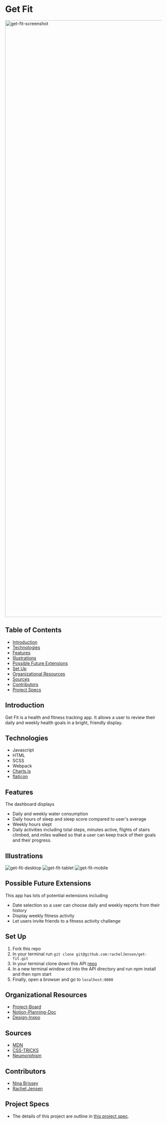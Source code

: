 # Get Fit

<img width="1920" alt="get-fit-screenshot" src="https://user-images.githubusercontent.com/80136642/126420472-c3cda06a-1ffe-4747-9111-9840abf3d671.png">

## Table of Contents

- [Introduction](#introduction)
- [Technologies](#technologies)
- [Features](#features)
- [Illustrations](#illustrations)
- [Possible Future Extensions](#possible-future-extensions)
- [Set Up](#set-up)
- [Organizational Resources](#organizational-resources)
- [Sources](#sources)
- [Contributors](#contributors)
- [Project Specs](#project-specs)

## Introduction

Get Fit is a health and fitness tracking app. It allows a user to review their daily and weekly health goals in a bright, friendly display.

## Technologies

- Javascript
- HTML
- SCSS
- Webpack
- [Charts.js](https://www.chartjs.org/)
- [flaticon](https://www.flaticon.com/)

## Features

The dashboard displays

- Daily and weekly water consumption
- Daily hours of sleep and sleep score compared to user's average
- Weekly hours slept
- Daily activities including total steps, minutes active, flights of stairs climbed, and miles walked
  so that a user can keep track of their goals and their progress.

## Illustrations

![get-fit-desktop](https://user-images.githubusercontent.com/80136642/126420322-3c9f5912-b5ee-4cd2-9028-11f68fe2f7b7.gif)
![get-fit-tablet](https://user-images.githubusercontent.com/80136642/126420111-1f1d0285-84c6-45a6-94dc-f9cb51efd868.gif)
![get-fit-mobile](https://user-images.githubusercontent.com/80136642/126420083-041e9209-4b44-4368-bdb8-5ded3b8852ea.gif)

## Possible Future Extensions

This app has lots of potential extensions including

- Date selection so a user can choose daily and weekly reports from their history
- Display weekly fitness activity
- Let users invite friends to a fitness activity challenge

## Set Up

1. Fork this repo
2. In your terminal run `git clone git@github.com:rachelJensen/get-fit.git`
3. In your terminal clone down this API [repo](https://github.com/turingschool-examples/fitlit-api)
4. In a new terminal window cd into the API directory and run npm install and then npm start
5. Finally, open a browser and go to `localhost:8080`

## Organizational Resources

- [Project-Board](https://github.com/rachelJensen/get-fit/projects/1)
- [Notion-Planning-Doc](https://www.notion.so/FitLit-035117de7c0d4216b81eb6bfb18779e2)
- [Design-Inspo](https://miro.com/app/board/o9J_l7WO7i8=/)

## Sources

- [MDN](http://developer.mozilla.org/en-US/)
- [CSS-TRICKS](https://css-tricks.com/)
- [Neumorphism](https://neumorphism.io/#e0e0e0)

## Contributors

- [Nina Brissey](https://github.com/ninabrissey)
- [Rachel Jensen](https://github.com/rachelJensen)

## Project Specs

- The details of this project are outline in [this project spec](http://frontend.turing.io/projects/fitlit.html).
